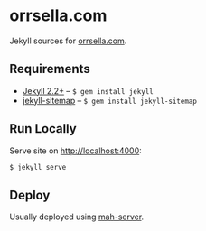 # orrsella.com

Jekyll sources for [orrsella.com](http://orrsella.com).

## Requirements

* [Jekyll 2.2+](http://jekyllrb.com/) – `$ gem install jekyll`
* [jekyll-sitemap](https://github.com/jekyll/jekyll-sitemap) – `$ gem install jekyll-sitemap`

## Run Locally

Serve site on [http://localhost:4000](http://localhost:4000):

```bash
$ jekyll serve
```

## Deploy

Usually deployed using [mah-server](https://github.com/orrsella/mah-server).
